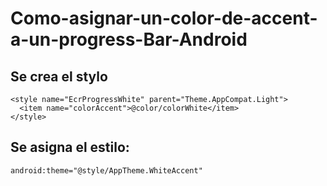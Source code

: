 # Como-asignar-un-color-de-accent-a-un-progress-Bar-Android

## Se crea el stylo

```
<style name="EcrProgressWhite" parent="Theme.AppCompat.Light">
  <item name="colorAccent">@color/colorWhite</item>
</style>
```

## Se asigna el estilo:

```
android:theme="@style/AppTheme.WhiteAccent"
```
